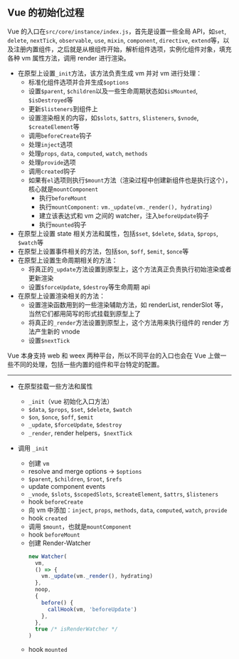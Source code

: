 [meta]: vuejs "title: 'Vue的初始化过程', keywords: 'vue,initial,init', date: '2020-08-31'"

## Vue 的初始化过程

Vue 的入口在`src/core/instance/index.js`，首先是设置一些全局 API，如`set`, `delete`, `nextTick`, `observable`, `use`, `mixin`, `component`, `directive`, `extend`等，以及注册内置组件，之后就是从根组件开始，解析组件选项，实例化组件对象，填充各种 vm 属性方法，调用 render 进行渲染。

- 在原型上设置`_init`方法，该方法负责生成 vm 并对 vm 进行处理：
  - 标准化组件选项并合并生成`$options`
  - 设置`$parent`, `$children`以及一些生命周期状态如`$isMounted`, `$isDestroyed`等
  - 更新`$listeners`到组件上
  - 设置渲染相关的内容，如`$slots`, `$attrs`, `$listeners`, `$vnode`, `$createElement`等
  - 调用`beforeCreate`钩子
  - 处理`inject`选项
  - 处理`props`, `data`, `computed`, `watch`, `methods`
  - 处理`provide`选项
  - 调用`created`钩子
  - 如果有`el`选项则执行`$mount`方法（渲染过程中创建新组件也是执行这个），核心就是`mountComponent`
    - 执行`beforeMount`
    - 执行`mountComponent:` `vm._update(vm._render(), hydrating)`
    - 建立该表达式和 vm 之间的 watcher，注入`beforeUpdate`钩子
    - 执行`mounted`钩子
- 在原型上设置 state 相关方法和属性，包括`$set`, `$delete`, `$data`, `$props`, `$watch`等
- 在原型上设置事件相关的方法，包括`$on`, `$off`, `$emit`, `$once`等
- 在原型上设置生命周期相关的方法：
  - 将真正的`_update`方法设置到原型上，这个方法真正负责执行初始渲染或者更新渲染
  - 设置`$forceUpdate`, `$destroy`等生命周期 api
- 在原型上设置渲染相关的方法：
  - 设置渲染函数用到的一些渲染辅助方法，如 renderList, renderSlot 等，当然它们都用简写的形式挂载到原型上了
  - 将真正的`_render`方法设置到原型上，这个方法用来执行组件的 render 方法产生新的 vnode
  - 设置`$nextTick`

Vue 本身支持 web 和 weex 两种平台，所以不同平台的入口也会在 Vue 上做一些不同的处理，包括一些内置的组件和平台特定的配置。

---

- 在原型挂载一些方法和属性

  - `_init`（vue 初始化入口方法）
  - `$data`, `$props`, `$set`, `$delete`, `$watch`
  - `$on`, `$once`, `$off`, `$emit`
  - `_update`, `$forceUpdate`, `$destroy`
  - `_render`, render helpers，`$nextTick`

- 调用 `_init`
  - 创建 `vm`
  - resolve and merge options -> `$options`
  - `$parent`, `$children`, `$root`, `$refs`
  - update component events
  - `_vnode`, `$slots`, `$scopedSlots`, `$createElement`, `$attrs`, `$listeners`
  - hook `beforeCreate`
  - 向 vm 中添加：`inject`, `props`, `methods`, `data`, `computed`, `watch`, `provide`
  - hook `created`
  - 调用 `$mount`，也就是`mountComponent`
  - hook `beforeMount`
  - 创建 Render-Watcher
    ```js
    new Watcher(
      vm,
      () => {
        vm._update(vm._render(), hydrating)
      },
      noop,
      {
        before() {
          callHook(vm, 'beforeUpdate')
        },
      },
      true /* isRenderWatcher */
    )
    ```
  - hook `mounted`
